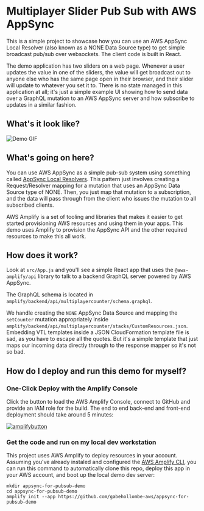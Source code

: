 # Multiplayer Slider Pub Sub with AWS AppSync

This is a simple project to showcase how you can use an AWS AppSync Local Resolver (also known as a NONE Data Source type) to get simple broadcast pub/sub over websockets. The client code is built in React.

The demo application has two sliders on a web page. Whenever a user updates the value in one of the sliders, the value will get broadcast out to anyone else who has the same page open in their browser, and their slider will update to whatever you set it to. There is no state managed in this application at all; it's just a simple example UI showing how to send data over a GraphQL mutation to an AWS AppSync server and how subscribe to updates in a similar fashion.

## What's it look like?

![Demo GIF](https://raw.githubusercontent.com/gabehollombe-aws/appsync-for-pubsub-demo/gh-pages/docs/MultiplayerSlidersDemo.gif)

## What's going on here?

You can use AWS AppSync as a simple pub-sub system using something called [AppSync Local Resolvers](https://docs.aws.amazon.com/appsync/latest/devguide/tutorial-local-resolvers.html).  This pattern just involves creating a Request/Resolver mapping for a mutation that uses an AppSync Data Source type of NONE.  Then, you just map that mutation to a subscription, and the data will pass through from the client who issues the mutation to all subscribed clients.

AWS Amplify is a set of tooling and libraries that makes it easier to get started provisioning AWS resources and using them in your apps. This demo uses Amplify to provision the AppSync API and the other required resources to make this all work.

## How does it work?

Look at `src/App.js` and you'll see a simple React app that uses the `@aws-amplify/api` library to talk to a backend GraphQL server powered by AWS AppSync.

The GraphQL schema is located in `amplify/backend/api/multiplayercounter/schema.graphql`.

We handle creating the `NONE` AppSync Data Source and mapping the `setCounter` mutation appropriately inside `amplify/backend/api/multiplayercounter/stacks/CustomResources.json`. Embedding VTL templates inside a JSON CloudFormation template file is sad, as you have to escape all the quotes. But it's a simple template that just maps our incoming data directly through to the response mapper so it's not so bad.

## How do I deploy and run this demo for myself?

### One-Click Deploy with the Amplify Console

Click the button to load the AWS Amplify Console, connect to GitHub and provide an IAM role for the build. The end to end back-end and front-end deployment should take around 5 minutes:

[![amplifybutton](https://oneclick.amplifyapp.com/button.svg)](https://console.aws.amazon.com/amplify/home#/deploy?repo=https://github.com/gabehollombe-aws/appsync-for-pubsub-demo)

### Get the code and run on my local dev workstation

This project uses AWS Amplify to deploy resources in your account. Assuming you've already instaled and configured the [AWS Amplify CLI](https://docs.amplify.aws/cli), you can run this command to automatically clone this repo, deploy this app in your AWS account, and boot up the local demo dev server:

```
mkdir appsync-for-pubsub-demo
cd appsync-for-pubsub-demo
amplify init --app https://github.com/gabehollombe-aws/appsync-for-pubsub-demo
```
